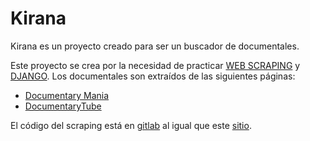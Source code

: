 Kirana
===

Kirana es un proyecto creado para ser un buscador de documentales.

Este proyecto se crea por la necesidad de practicar [WEB SCRAPING](https://es.wikipedia.org/wiki/Web_scraping) y [DJANGO](https://www.djangoproject.com/). Los documentales son extraídos de las siguientes páginas:

- [Documentary Mania](https://www.documentarymania.com/)
- [DocumentaryTube](http://www.documentarytube.com/)

El código del scraping está en [gitlab](https://gitlab.com/unrecano/kirana-scraping) al igual que este [sitio](#).